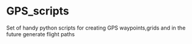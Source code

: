 # GPS_scripts
Set of handy python scripts for creating GPS waypoints,grids and in the future generate flight paths
